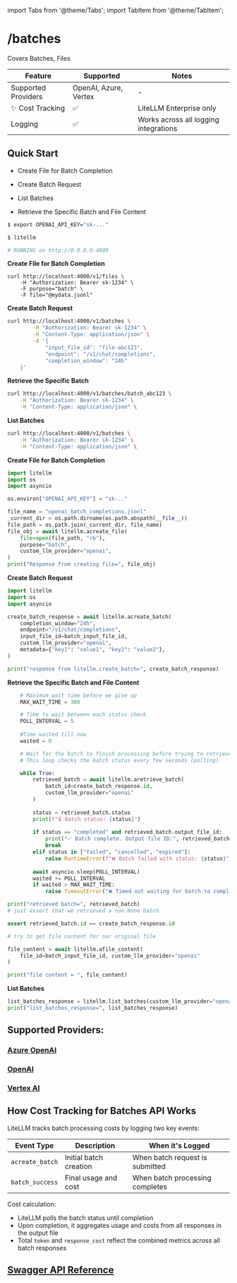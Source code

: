 import Tabs from '@theme/Tabs';
import TabItem from '@theme/TabItem';

# /batches

Covers Batches, Files

| Feature | Supported | Notes | 
|-------|-------|-------|
| Supported Providers | OpenAI, Azure, Vertex | - |
| ✨ Cost Tracking | ✅ | LiteLLM Enterprise only |
| Logging | ✅ | Works across all logging integrations |

## Quick Start 

- Create File for Batch Completion

- Create Batch Request

- List Batches

- Retrieve the Specific Batch and File Content


<Tabs>
<TabItem value="proxy" label="LiteLLM PROXY Server">

```bash
$ export OPENAI_API_KEY="sk-..."

$ litellm

# RUNNING on http://0.0.0.0:4000
```

**Create File for Batch Completion**

```shell
curl http://localhost:4000/v1/files \
    -H "Authorization: Bearer sk-1234" \
    -F purpose="batch" \
    -F file="@mydata.jsonl"
```

**Create Batch Request**

```bash
curl http://localhost:4000/v1/batches \
        -H "Authorization: Bearer sk-1234" \
        -H "Content-Type: application/json" \
        -d '{
            "input_file_id": "file-abc123",
            "endpoint": "/v1/chat/completions",
            "completion_window": "24h"
    }'
```

**Retrieve the Specific Batch**

```bash
curl http://localhost:4000/v1/batches/batch_abc123 \
    -H "Authorization: Bearer sk-1234" \
    -H "Content-Type: application/json" \
```


**List Batches**

```bash
curl http://localhost:4000/v1/batches \
    -H "Authorization: Bearer sk-1234" \
    -H "Content-Type: application/json" \
```

</TabItem>
<TabItem value="sdk" label="SDK">

**Create File for Batch Completion**

```python
import litellm
import os 
import asyncio

os.environ["OPENAI_API_KEY"] = "sk-.."

file_name = "openai_batch_completions.jsonl"
_current_dir = os.path.dirname(os.path.abspath(__file__))
file_path = os.path.join(_current_dir, file_name)
file_obj = await litellm.acreate_file(
    file=open(file_path, "rb"),
    purpose="batch",
    custom_llm_provider="openai",
)
print("Response from creating file=", file_obj)
```

**Create Batch Request**

```python
import litellm
import os 
import asyncio

create_batch_response = await litellm.acreate_batch(
    completion_window="24h",
    endpoint="/v1/chat/completions",
    input_file_id=batch_input_file_id,
    custom_llm_provider="openai",
    metadata={"key1": "value1", "key2": "value2"},
)

print("response from litellm.create_batch=", create_batch_response)
```

**Retrieve the Specific Batch and File Content**

```python
    # Maximum wait time before we give up
    MAX_WAIT_TIME = 300  

    # Time to wait between each status check
    POLL_INTERVAL = 5
    
    #Time waited till now 
    waited = 0

    # Wait for the batch to finish processing before trying to retrieve output
    # This loop checks the batch status every few seconds (polling)

    while True:
        retrieved_batch = await litellm.aretrieve_batch(
            batch_id=create_batch_response.id,
            custom_llm_provider="openai"
        )
        
        status = retrieved_batch.status
        print(f"⏳ Batch status: {status}")
        
        if status == "completed" and retrieved_batch.output_file_id:
            print("✅ Batch complete. Output file ID:", retrieved_batch.output_file_id)
            break
        elif status in ["failed", "cancelled", "expired"]:
            raise RuntimeError(f"❌ Batch failed with status: {status}")
        
        await asyncio.sleep(POLL_INTERVAL)
        waited += POLL_INTERVAL
        if waited > MAX_WAIT_TIME:
            raise TimeoutError("❌ Timed out waiting for batch to complete.")

print("retrieved batch=", retrieved_batch)
# just assert that we retrieved a non None batch

assert retrieved_batch.id == create_batch_response.id

# try to get file content for our original file

file_content = await litellm.afile_content(
    file_id=batch_input_file_id, custom_llm_provider="openai"
)

print("file content = ", file_content)
```

**List Batches**

```python
list_batches_response = litellm.list_batches(custom_llm_provider="openai", limit=2)
print("list_batches_response=", list_batches_response)
```

</TabItem>

</Tabs>


## **Supported Providers**:
### [Azure OpenAI](./providers/azure#azure-batches-api)
### [OpenAI](#quick-start)
### [Vertex AI](./providers/vertex#batch-apis)


## How Cost Tracking for Batches API Works

LiteLLM tracks batch processing costs by logging two key events:

| Event Type | Description | When it's Logged |
|------------|-------------|------------------|
| `acreate_batch` | Initial batch creation | When batch request is submitted |
| `batch_success` | Final usage and cost | When batch processing completes |

Cost calculation:

- LiteLLM polls the batch status until completion
- Upon completion, it aggregates usage and costs from all responses in the output file
- Total `token` and `response_cost` reflect the combined metrics across all batch responses





## [Swagger API Reference](https://litellm-api.up.railway.app/#/batch)
